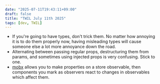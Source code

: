 ```yaml
---
date: "2025-07-11T19:43:11+09:00"
draft: false
title: "TWIL July 11th 2025"
tags: [dev, TWIL]
---
```


- If you're going to have types, don't trick them. No matter how annoying it is to do them properly now, having misleading types will cause someone else a lot more annoyance down the road.
- Alternating between passing regular props, destructuring them from params, and sometimes using injected props is very confusing. Stick to one.
- [mobx](https://mobx.js.org/README.html) allows you to make properties on a store observable, then components you mark as observers react to changes in observables which affect them.
